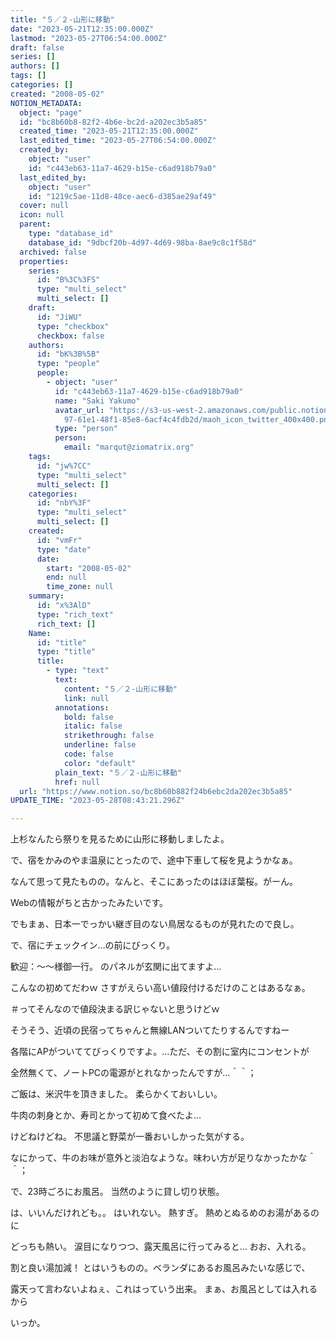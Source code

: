 ```yaml
---
title: "５／２-山形に移動"
date: "2023-05-21T12:35:00.000Z"
lastmod: "2023-05-27T06:54:00.000Z"
draft: false
series: []
authors: []
tags: []
categories: []
created: "2008-05-02"
NOTION_METADATA:
  object: "page"
  id: "bc8b60b8-82f2-4b6e-bc2d-a202ec3b5a85"
  created_time: "2023-05-21T12:35:00.000Z"
  last_edited_time: "2023-05-27T06:54:00.000Z"
  created_by:
    object: "user"
    id: "c443eb63-11a7-4629-b15e-c6ad918b79a0"
  last_edited_by:
    object: "user"
    id: "1219c5ae-11d8-48ce-aec6-d385ae29af49"
  cover: null
  icon: null
  parent:
    type: "database_id"
    database_id: "9dbcf20b-4d97-4d69-98ba-8ae9c8c1f58d"
  archived: false
  properties:
    series:
      id: "B%3C%3FS"
      type: "multi_select"
      multi_select: []
    draft:
      id: "JiWU"
      type: "checkbox"
      checkbox: false
    authors:
      id: "bK%3B%5B"
      type: "people"
      people:
        - object: "user"
          id: "c443eb63-11a7-4629-b15e-c6ad918b79a0"
          name: "Saki Yakumo"
          avatar_url: "https://s3-us-west-2.amazonaws.com/public.notion-static.com/3ad1c4\
            97-61e1-48f1-85e8-6acf4c4fdb2d/maoh_icon_twitter_400x400.png"
          type: "person"
          person:
            email: "marqut@ziomatrix.org"
    tags:
      id: "jw%7CC"
      type: "multi_select"
      multi_select: []
    categories:
      id: "nbY%3F"
      type: "multi_select"
      multi_select: []
    created:
      id: "vmFr"
      type: "date"
      date:
        start: "2008-05-02"
        end: null
        time_zone: null
    summary:
      id: "x%3AlD"
      type: "rich_text"
      rich_text: []
    Name:
      id: "title"
      type: "title"
      title:
        - type: "text"
          text:
            content: "５／２-山形に移動"
            link: null
          annotations:
            bold: false
            italic: false
            strikethrough: false
            underline: false
            code: false
            color: "default"
          plain_text: "５／２-山形に移動"
          href: null
  url: "https://www.notion.so/bc8b60b882f24b6ebc2da202ec3b5a85"
UPDATE_TIME: "2023-05-28T08:43:21.296Z"

---
```

<link rel="stylesheet" href="https://cdn.jsdelivr.net/npm/katex@0.16.2/dist/katex.min.css" integrity="sha384-bYdxxUwYipFNohQlHt0bjN/LCpueqWz13HufFEV1SUatKs1cm4L6fFgCi1jT643X" crossorigin="anonymous">


上杉なんたら祭りを見るために山形に移動しましたよ。


で、宿をかみのやま温泉にとったので、途中下車して桜を見ようかなぁ。


なんて思って見たものの。なんと、そこにあったのはほぼ葉桜。がーん。


Webの情報がちと古かったみたいです。


でもまぁ、日本一でっかい継ぎ目のない鳥居なるものが見れたので良し。


で、宿にチェックイン…の前にびっくり。


歓迎：～～様御一行。 のパネルが玄関に出てますよ…


こんなの初めてだわｗ さすがえらい高い値段付けるだけのことはあるなぁ。


＃ってそんなので値段決まる訳じゃないと思うけどｗ


そうそう、近頃の民宿ってちゃんと無線LANついてたりするんですねー


各階にAPがついててびっくりですよ。…ただ、その割に室内にコンセントが


全然無くて、ノートPCの電源がとれなかったんですが…＾＾；


ご飯は、米沢牛を頂きました。 柔らかくておいしい。


牛肉の刺身とか、寿司とかって初めて食べたよ…


けどねけどね。 不思議と野菜が一番おいしかった気がする。


なにかって、牛のお味が意外と淡泊なような。味わい方が足りなかったかな＾＾；


で、23時ごろにお風呂。 当然のように貸し切り状態。


は、いいんだけれども。。 はいれない。 熱すぎ。 熱めとぬるめのお湯があるのに


どっちも熱い。 涙目になりつつ、露天風呂に行ってみると… おお、入れる。


割と良い湯加減！ とはいうものの。ベランダにあるお風呂みたいな感じで、


露天って言わないよねぇ、これはっていう出来。 まぁ、お風呂としては入れるから


いっか。

